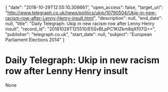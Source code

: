 {
  "date": "2018-10-29T12:55:10.308661", 
  "open_access": false, 
  "target_url": "http://www.telegraph.co.uk/news/politics/ukip/10790504/Ukip-in-new-racism-row-after-Lenny-Henry-insult.html", 
  "description": null, 
  "end_date": null, 
  "title": "Daily Telegraph: Ukip in new racism row after Lenny Henry insult", 
  "record_id": "20181029T125510/E5SvBLpPC1KlZkm8qXf07Q==", 
  "publisher": "telegraph.co.uk", 
  "start_date": null, 
  "subject": "European Parliament Elections 2014"
}

# Daily Telegraph: Ukip in new racism row after Lenny Henry insult

None